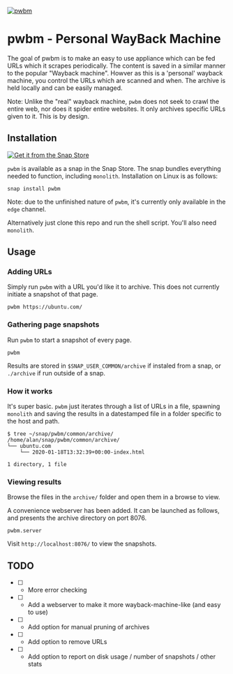 [![pwbm](https://snapcraft.io//pwbm/badge.svg)](https://snapcraft.io/pwbm)

# pwbm - Personal WayBack Machine

The goal of pwbm is to make an easy to use appliance which can be fed URLs which it scrapes periodically. The content is saved in a similar manner to the popular "Wayback machine". Howver as this is a 'personal' wayback machine, you control the URLs which are scanned and when. The archive is held locally and can be easily managed.

Note: Unlike the "real" wayback machine, `pwbm` does not seek to crawl the entire web, nor does it spider entire websites. It only archives specific URLs given to it. This is by design.

## Installation

[![Get it from the Snap Store](https://snapcraft.io/static/images/badges/en/snap-store-black.svg)](https://snapcraft.io/pwbm)

`pwbm` is available as a snap in the Snap Store. The snap bundles everything needed to function, including `monolith`. Installation on Linux is as follows:

`snap install pwbm`

Note: due to the unfinished nature of `pwbm`, it's currently only available in the `edge` channel. 

Alternatively just clone this repo and run the shell script. You'll also need `monolith`.

## Usage

### Adding URLs

Simply run `pwbm` with a URL you'd like it to archive. This does not currently initiate a snapshot of that page.

`pwbm https://ubuntu.com/`

### Gathering page snapshots

Run `pwbm` to start a snapshot of every page.

`pwbm`

Results are stored in `$SNAP_USER_COMMON/archive` if instaled from a snap, or `./archive` if run outside of a snap. 

### How it works

It's super basic. `pwbm` just iterates through a list of URLs in a file, spawning `monolith` and saving the results in a datestamped file in a folder specific to the host and path. 

```
$ tree ~/snap/pwbm/common/archive/
/home/alan/snap/pwbm/common/archive/
└── ubuntu.com
    └── 2020-01-18T13:32:39+00:00-index.html

1 directory, 1 file
```

### Viewing results

Browse the files in the `archive/` folder and open them in a browse to view.

A convenience webserver has been added. It can be launched as follows, and presents the archive directory on port 8076.

`pwbm.server`

Visit `http://localhost:8076/` to view the snapshots.

## TODO

  - [ ] - More error checking
  - [ ] - Add a webserver to make it more wayback-machine-like (and easy to use)
  - [ ] - Add option for manual pruning of archives
  - [ ] - Add option to remove URLs
  - [ ] - Add option to report on disk usage / number of snapshots / other stats
